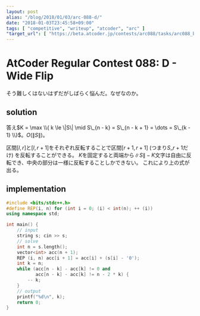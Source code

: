 ```yaml
---
layout: post
alias: "/blog/2018/01/03/arc-088-d/"
date: "2018-01-03T23:45:58+09:00"
tags: [ "competitive", "writeup", "atcoder", "arc" ]
"target_url": [ "https://beta.atcoder.jp/contests/arc088/tasks/arc088_b" ]
---
```


# AtCoder Regular Contest 088: D - Wide Flip

そう難しくはないはずだがしばらく悩んだ。なぜなのか。

## solution

答え$K = \max \\{ k \le \|S\| \mid S\_{n - k} = S\_{n - k + 1} = \dots = S\_{k - 1} \\}$。$O(\|S\|)$。

区間$[l, r]$と$[l, r + 1]$をそれぞれ反転することで区間$[r + 1, r + 1]$ (つまり$S\_{r + 1}$だけ) を反転することができる。
$K$を固定すると両端から$\|S\| - K$文字は自由に反転でき、中央の部分は一様に反転することしかできない。
これにより上の式が出る。

## implementation

``` c++
#include <bits/stdc++.h>
#define REP(i, n) for (int i = 0; (i) < int(n); ++ (i))
using namespace std;

int main() {
    // input
    string s; cin >> s;
    // solve
    int n = s.length();
    vector<int> acc(n + 1);
    REP (i, n) acc[i + 1] = acc[i] + (s[i] - '0');
    int k = n;
    while (acc[n - k] - acc[k] != 0 and
           acc[n - k] - acc[k] != n - 2 * k) {
        -- k;
    }
    // output
    printf("%d\n", k);
    return 0;
}
```

